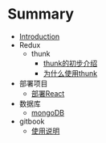 # Summary

* [Introduction](README.md)
* Redux
    * thunk
        * [thunk的初步介绍](./Redux/thunk/1-thunk.md)
        * [为什么使用thunk](./Redux/thunk/2-thunk.md)
* 部署项目
    * [部署React](./部署项目/deploy.md)
* 数据库
    * [mongoDB](./数据库/1-mongodb.md)
* gitbook
    * [使用说明](./gitbook/1.md)

